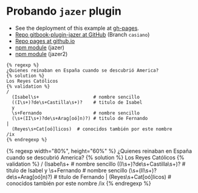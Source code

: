 # Probando `jazer` plugin

* See the deployment of this example at [gh-pages](http://ull-esit-gradoii-tfg.github.io/regexp-gbp/).
* [Repo gitbook-plugin-jazer at GitHub](https://github.com/sokartema/gitbook-plugin-jazer/tree/casiano) (Branch `casiano`)
* [Repo pages at github.io](http://sokartema.github.io/gitbook-plugin-jazer)
* [npm module](https://www.npmjs.com/package/gitbook-plugin-jazer) (jazer)
* [npm module](https://www.npmjs.com/package/gitbook-plugin-jazer2) (jazer2)

```
{% regexp %}
¿Quienes reinaban en España cuando se descubrió America?
{% solution %}
Los Reyes Católicos
{% validation %}
/
  (Isabel\s+                    # nombre sencillo
  ((I\s+)?de\s+Castilla\s+)?    # titulo de Isabel
  y
  \s+Fernando                   # nombre sencillo
  (\s+(II\s+)?de\s+Arag[oó]n)?) # titulo de Fernando
|
  (Reyes\s+Cat[oó]licos)  # conocidos también por este nombre
/ix
{% endregexp %}
```

{% regexp width="80%", height="60%" %}
¿Quienes reinaban en España cuando se descubrió America?
{% solution %}
Los Reyes Católicos
{% validation %}
/
  (Isabel\s+                    # nombre sencillo
  ((I\s+)?de\s+Castilla\s+)?    # titulo de Isabel
  y
  \s+Fernando                   # nombre sencillo
  (\s+(II\s+)?de\s+Arag[oó]n)?) # titulo de Fernando
|
  (Reyes\s+Cat[oó]licos)  # conocidos también por este nombre
/ix
{% endregexp %}

